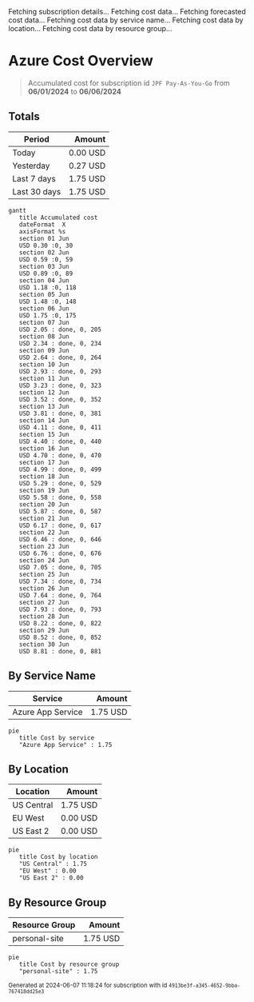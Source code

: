 Fetching subscription details...
Fetching cost data...
Fetching forecasted cost data...
Fetching cost data by service name...
Fetching cost data by location...
Fetching cost data by resource group...
# Azure Cost Overview

> Accumulated cost for subscription id `JPF Pay-As-You-Go` from **06/01/2024** to **06/06/2024**

## Totals

|Period|Amount|
|---|---:|
|Today|0.00 USD|
|Yesterday|0.27 USD|
|Last 7 days|1.75 USD|
|Last 30 days|1.75 USD|

```mermaid
gantt
   title Accumulated cost
   dateFormat  X
   axisFormat %s
   section 01 Jun
   USD 0.30 :0, 30
   section 02 Jun
   USD 0.59 :0, 59
   section 03 Jun
   USD 0.89 :0, 89
   section 04 Jun
   USD 1.18 :0, 118
   section 05 Jun
   USD 1.48 :0, 148
   section 06 Jun
   USD 1.75 :0, 175
   section 07 Jun
   USD 2.05 : done, 0, 205
   section 08 Jun
   USD 2.34 : done, 0, 234
   section 09 Jun
   USD 2.64 : done, 0, 264
   section 10 Jun
   USD 2.93 : done, 0, 293
   section 11 Jun
   USD 3.23 : done, 0, 323
   section 12 Jun
   USD 3.52 : done, 0, 352
   section 13 Jun
   USD 3.81 : done, 0, 381
   section 14 Jun
   USD 4.11 : done, 0, 411
   section 15 Jun
   USD 4.40 : done, 0, 440
   section 16 Jun
   USD 4.70 : done, 0, 470
   section 17 Jun
   USD 4.99 : done, 0, 499
   section 18 Jun
   USD 5.29 : done, 0, 529
   section 19 Jun
   USD 5.58 : done, 0, 558
   section 20 Jun
   USD 5.87 : done, 0, 587
   section 21 Jun
   USD 6.17 : done, 0, 617
   section 22 Jun
   USD 6.46 : done, 0, 646
   section 23 Jun
   USD 6.76 : done, 0, 676
   section 24 Jun
   USD 7.05 : done, 0, 705
   section 25 Jun
   USD 7.34 : done, 0, 734
   section 26 Jun
   USD 7.64 : done, 0, 764
   section 27 Jun
   USD 7.93 : done, 0, 793
   section 28 Jun
   USD 8.22 : done, 0, 822
   section 29 Jun
   USD 8.52 : done, 0, 852
   section 30 Jun
   USD 8.81 : done, 0, 881
```

## By Service Name

|Service|Amount|
|---|---:|
|Azure App Service|1.75 USD|

```mermaid
pie
   title Cost by service
   "Azure App Service" : 1.75
```

## By Location

|Location|Amount|
|---|---:|
|US Central|1.75 USD|
|EU West|0.00 USD|
|US East 2|0.00 USD|

```mermaid
pie
   title Cost by location
   "US Central" : 1.75
   "EU West" : 0.00
   "US East 2" : 0.00
```

## By Resource Group

|Resource Group|Amount|
|---|---:|
|personal-site|1.75 USD|

```mermaid
pie
   title Cost by resource group
   "personal-site" : 1.75
```

<sup>Generated at 2024-06-07 11:18:24 for subscription with id `4913be3f-a345-4652-9bba-767418dd25e3`</sup>
